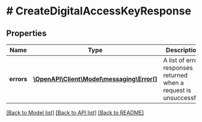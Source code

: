 # # CreateDigitalAccessKeyResponse

## Properties

Name | Type | Description | Notes
------------ | ------------- | ------------- | -------------
**errors** | [**\OpenAPI\Client\Model\messaging\Error[]**](Error.md) | A list of error responses returned when a request is unsuccessful. | [optional]

[[Back to Model list]](../../README.md#models) [[Back to API list]](../../README.md#endpoints) [[Back to README]](../../README.md)
